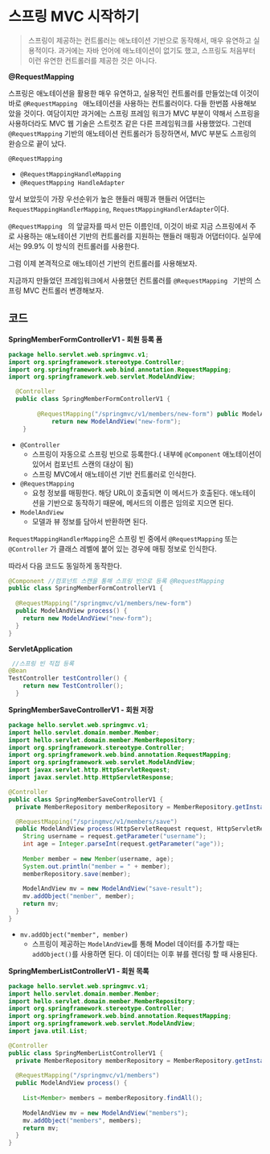 # 스프링 MVC 시작하기

> 스프링이 제공하는 컨트롤러는 애노테이션 기반으로 동작해서, 매우 유연하고 실용적이다. 과거에는 자바 언어에 애노테이션이 없기도 했고, 스프링도 처음부터 이런 유연한 컨트롤러를 제공한 것은 아니다.



**@RequestMapping**

스프링은 애노테이션을 활용한 매우 유연하고, 실용적인 컨트롤러를 만들었는데 이것이 바로 `@RequestMapping ` 애노테이션을 사용하는 컨트롤러이다. 다들 한번쯤 사용해보았을 것이다. 여담이지만 과거에는 스프링 프레임 워크가 MVC 부분이 약해서 스프링을 사용하더라도 MVC 웹 기술은 스트럿츠 같은 다른 프레임워크를 사용했었다. 그런데 `@RequestMapping` 기반의 애노테이션 컨트롤러가 등장하면서, MVC 부분도 스프링의 완승으로 끝이 났다.



 `@RequestMapping ` 

*  `@RequestMappingHandleMapping`
*  `@RequestMapping HandleAdapter`



 앞서 보았듯이 가장 우선순위가 높은 핸들러 매핑과 핸들러 어댑터는 `RequestMappingHandlerMapping`, `RequestMappingHandlerAdapter`이다.

 `@RequestMapping ` 의 앞글자를 따서 만든 이름인데, 이것이 바로 지금 스프링에서 주로 사용하는 애노테이션 기반의 컨트롤러를 지원하는 핸들러 매핑과 어댑터이다. 실무에서는 99.9% 이 방식의 컨트롤러를 사용한다.





그럼 이제 본격적으로 애노테이션 기반의 컨트롤러를 사용해보자.

지금까지 만들었던 프레임워크에서 사용했던 컨트롤러를  `@RequestMapping `  기반의 스프링 MVC 컨트롤러 변경해보자.



## 코드

**SpringMemberFormControllerV1 - 회원 등록 폼**

```java
package hello.servlet.web.springmvc.v1;
import org.springframework.stereotype.Controller;
import org.springframework.web.bind.annotation.RequestMapping; 
import org.springframework.web.servlet.ModelAndView;

  @Controller
  public class SpringMemberFormControllerV1 {
    
		@RequestMapping("/springmvc/v1/members/new-form") public ModelAndView 		process() {
			return new ModelAndView("new-form");
    }
```

* `@Controller` 
  * 스프링이 자동으로 스프링 빈으로 등록한다.( 내부에 `@Component` 애노테이션이 있어서 컴포넌트 스캔의 대상이 됨)
  * 스프링 MVC에서 애노테이션 기반 컨트롤러로 인식한다.
* `@RequestMapping`
  * 요청 정보를 매핑한다. 해당 URL이 호출되면 이 메서드가 호출된다. 애노테이션을 기반으로 동작하기 때문에, 메서드의 이름은 임의로 지으면 된다.
* `ModelAndView`
  * 모델과 뷰 정보를 담아서 반환하면 된다.



`RequestMappingHandlerMapping`은 스프링 빈 중에서 `@RequestMapping` 또는 `@Controller` 가 클래스 레벨에 붙어 있는 경우에 매핑 정보로 인식한다.

따라서 다음 코드도 동일하게 동작한다.

```java
@Component //컴포넌트 스캔을 통해 스프링 빈으로 등록 @RequestMapping
public class SpringMemberFormControllerV1 {
  
  @RequestMapping("/springmvc/v1/members/new-form") 
  public ModelAndView process() {
    return new ModelAndView("new-form");
  }
}
```



**ServletApplication**

```java
 //스프링 빈 직접 등록
@Bean
TestController testController() {
    return new TestController();
  }
```





**SpringMemberSaveControllerV1 - 회원 저장**

```java
package hello.servlet.web.springmvc.v1;
import hello.servlet.domain.member.Member;
import hello.servlet.domain.member.MemberRepository;
import org.springframework.stereotype.Controller;
import org.springframework.web.bind.annotation.RequestMapping; 
import org.springframework.web.servlet.ModelAndView;
import javax.servlet.http.HttpServletRequest; 
import javax.servlet.http.HttpServletResponse;

@Controller
public class SpringMemberSaveControllerV1 {
  private MemberRepository memberRepository = MemberRepository.getInstance();

  @RequestMapping("/springmvc/v1/members/save")
  public ModelAndView process(HttpServletRequest request, HttpServletResponseresponse) {
    String username = request.getParameter("username");
    int age = Integer.parseInt(request.getParameter("age"));
    
    Member member = new Member(username, age);
    System.out.println("member = " + member);
    memberRepository.save(member);
    
    ModelAndView mv = new ModelAndView("save-result");
    mv.addObject("member", member);
    return mv;
  } 
}
```

* `mv.addObject("member", member)`
  * 스프링이 제공하는 `ModelAndView`를 통해 Model 데이터를 추가할 때는 `addObject()`를 사용하면 된다. 이 데이터는 이후 뷰를 렌더링 할 때 사용된다.



**SpringMemberListControllerV1 - 회원 목록**

```java
package hello.servlet.web.springmvc.v1;
import hello.servlet.domain.member.Member;
import hello.servlet.domain.member.MemberRepository;
import org.springframework.stereotype.Controller;
import org.springframework.web.bind.annotation.RequestMapping; 
import org.springframework.web.servlet.ModelAndView;
import java.util.List; 

@Controller
public class SpringMemberListControllerV1 {
  private MemberRepository memberRepository = MemberRepository.getInstance();
  
  @RequestMapping("/springmvc/v1/members")
  public ModelAndView process() {
    
    List<Member> members = memberRepository.findAll();
    
    ModelAndView mv = new ModelAndView("members");
    mv.addObject("members", members);
    return mv; 
  }
}
```

